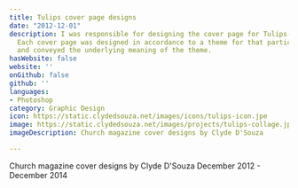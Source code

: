 ```yaml
---
title: Tulips cover page designs
date: "2012-12-01"
description: I was responsible for designing the cover page for Tulips- a church bulletin.
  Each cover page was designed in accordance to a theme for that particular issue
  and conveyed the underlying meaning of the theme.
hasWebsite: false
website: ''
onGithub: false
github: ''
languages:
- Photoshop
category: Graphic Design
icon: https://static.clydedsouza.net/images/icons/tulips-icon.jpe
image: https://static.clydedsouza.net/images/projects/tulips-collage.jpg
imageDescription: Church magazine cover designs by Clyde D'Souza

---
```


Church magazine cover designs by Clyde D'Souza December 2012 - December 2014